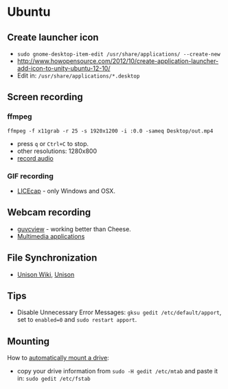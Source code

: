 # Ubuntu

## Create launcher icon
* ```sudo gnome-desktop-item-edit /usr/share/applications/ --create-new```
* http://www.howopensource.com/2012/10/create-application-launcher-add-icon-to-unity-ubuntu-12-10/
* Edit in: ```/usr/share/applications/*.desktop```

## Screen recording

### ffmpeg

```
ffmpeg -f x11grab -r 25 -s 1920x1200 -i :0.0 -sameq Desktop/out.mp4
```

* press ```q``` or ```Ctrl+C``` to stop.
* other resolutions: 1280x800
* [record audio](https://trac.ffmpeg.org/wiki/How%20to%20grab%20the%20desktop%20%28screen%29%20with%20FFmpeg)

### GIF recording

* [LICEcap](http://www.cockos.com/licecap/) - only Windows and OSX.

## Webcam recording

* [guvcview](http://guvcview.sourceforge.net/) - working better than Cheese.
* [Multimedia applications](https://help.ubuntu.com/community/MultimediaApplications)

## File Synchronization

* [Unison Wiki](http://wiki.ubuntuusers.de/unison), [Unison](http://www.cis.upenn.edu/~bcpierce/unison/)

## Tips

* Disable Unnecessary Error Messages: ``gksu gedit /etc/default/apport``, set to ``enabled=0`` and ``sudo restart apport``.

## Mounting

How to [automatically mount a drive](http://askubuntu.com/a/231968/318549):
* copy your drive information from ``sudo -H gedit /etc/mtab`` and paste it in: ``sudo gedit /etc/fstab``
